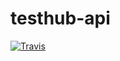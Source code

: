 # testhub-api

[![Travis](https://api.test-hub.io/api/test-hub/projects/testhub-api/badge.svg?branch=master)](https://api.test-hub.io/api/test-hub/projects/testhub-api)&nbsp;
